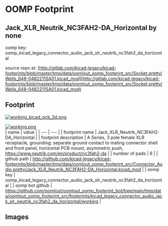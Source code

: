 # OOMP Footprint  
## Jack_XLR_Neutrik_NC3FAH2-DA_Horizontal  by none  
  
oomp key: oomp_kicad_legacy_connector_audio_jack_xlr_neutrik_nc3fah2_da_horizontal  
  
source repo at: [http://gitlab.com/kicad-legacy/kicad-footprints/blob/master/tmp/data/oomlout_oomp_footprint_src/Socket.pretty/Wells_648-0482211SA01.kicad_mod](http://gitlab.com/kicad-legacy/kicad-footprints/blob/master/tmp/data/oomlout_oomp_footprint_src/Socket.pretty/Wells_648-0482211SA01.kicad_mod)  
## Footprint  
  
[![working_kicad_pcb_3d.png](working_kicad_pcb_3d_600.png)](working_kicad_pcb_3d.png)  
  
[![working.png](working_600.png)](working.png)  
| name | value | 
| --- | --- | 
| footprint name | Jack_XLR_Neutrik_NC3FAH2-DA_Horizontal | 
| footprint description | A Series, 3 pole female XLR receptacle, grounding: separate ground contact to mating connector shell and front panel, horizontal PCB mount, asymmetric push, https://www.neutrik.com/en/product/nc3fah2-da | 
| number of pads | 6 | 
| github path | http://github.com/kicad-legacy/kicad-footprints/blob/master/tmp/data/oomlout_oomp_footprint_src/Connector_Audio.pretty/Jack_XLR_Neutrik_NC3FAH2-DA_Horizontal.kicad_mod | 
| oomp key | oomp_kicad_legacy_connector_audio_jack_xlr_neutrik_nc3fah2_da_horizontal | 
| oomp bot github | https://github.com/oomlout/oomlout_oomp_footprint_bot/tree/main/tmp/data/oomlout_oomp_footprint_src/footprints/kicad_legacy_connector_audio_jack_xlr_neutrik_nc3fah2_da_horizontal/working | 
## Images  
